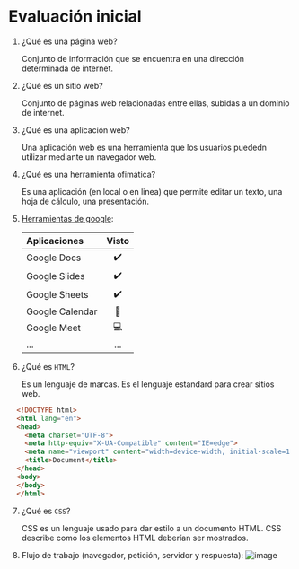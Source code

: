 # Evaluación inicial

1. ¿Qué es una página web?


   Conjunto de información que se encuentra en una dirección determinada de internet.

2. ¿Qué es un sitio web?


   Conjunto de páginas web relacionadas entre ellas, subidas a un dominio de internet.

3. ¿Qué es una aplicación web?


   Una aplicación web es una herramienta que los usuarios puededn utilizar mediante un navegador web.

4. ¿Qué es una herramienta ofimática?


   Es una aplicación (en local o en linea) que permite editar un texto, una hoja de cálculo, una presentación.

5. [Herramientas de google](https://www.google.com/intl/es-419/chrome/browser-tools/):

   | Aplicaciones | Visto |
   | :--- | :---: |
   | Google Docs | :heavy_check_mark: |
   | Google Slides | :heavy_check_mark: |
   | Google Sheets | :heavy_check_mark: |
   | Google Calendar | :calendar: |
   | Google Meet | :computer: |
   | ... | ... |

6. ¿Qué es ``HTML``?


   Es un lenguaje de marcas. Es el lenguaje estandard para crear sitios web.

```html
  <!DOCTYPE html>
  <html lang="en">
  <head>
    <meta charset="UTF-8">
    <meta http-equiv="X-UA-Compatible" content="IE=edge">
    <meta name="viewport" content="width=device-width, initial-scale=1.0">
    <title>Document</title>
  </head>
  <body>
  </body>
  </html>
```
7. ¿Qué es ``CSS``?


   CSS es un lenguaje usado para dar estilo a un documento HTML. CSS describe como los elementos HTML deberían ser mostrados.
   
8. Flujo de trabajo (navegador, petición, servidor y respuesta):
   ![image](https://user-images.githubusercontent.com/90915799/134023030-281591c8-f9ac-435e-8dd7-dd178d536283.png)
